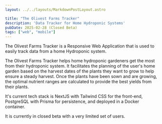 ```yaml
---
layout: ../../layouts/MarkdownPostLayout.astro

title: "The Olivest Farms Tracker"
description: 'Data Tracker for Home Hydroponic Systems'
pubDate: 2025-02-28 (Closed Beta)
tags: ["web", "mobile"]
---
```


The Olivest Farms Tracker is a Responsive Web Application that is used to easily track data from a 
home Hydroponic system.

The Olivest Farms Tracker helps home hydroponic gardeners get the most from their hydroponic system. 
It facilitates the planning of the user's home garden based on the harvest dates of the plants they want to 
grow to help ensure a steady harvest. Once the plants have been sown and are growing, the optimal nutrient 
ranges are calculated to provide the best yields from their plants.

It's current tech stack is NextJS with Tailwind CSS for the front-end, PostgreSQL with Prisma for persistence,
and deployed in a Docker container.

It is currently in closed beta with a very limited set of users.




